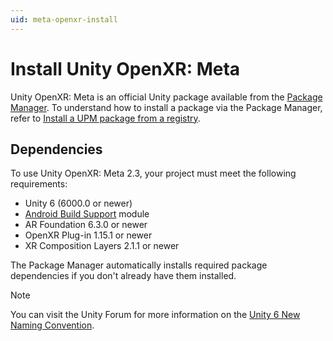 ```yaml
---
uid: meta-openxr-install
---
```

# Install Unity OpenXR: Meta

Unity OpenXR: Meta is an official Unity package available from the [Package Manager](https://docs.unity3d.com/6000.0/Documentation/Manual/upm-ui.html). To understand how to install a package via the Package Manager, refer to [Install a UPM package from a registry](https://docs.unity3d.com/6000.0/Documentation/Manual/upm-ui-install.html).

## Dependencies

To use Unity OpenXR: Meta 2.3, your project must meet the following requirements:

* Unity 6 (6000.0 or newer)
* [Android Build Support](xref:um-android-install-dependencies) module
* AR Foundation 6.3.0 or newer
* OpenXR Plug-in 1.15.1 or newer
* XR Composition Layers 2.1.1 or newer

The Package Manager automatically installs required package dependencies if you don't already have them installed.

> [!NOTE]
> You can visit the Unity Forum for more information on the [Unity 6 New Naming Convention](https://discussions.unity.com/t/unity-6-new-naming-convention/942214).
